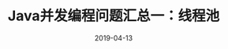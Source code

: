 ---
title: Java并发编程问题汇总一：线程池
description: 线程池
date: 2019-04-13
categories:
  - "开发设计"
tags:
  - "Java"
  - "Concurrency"
draft: true
---
